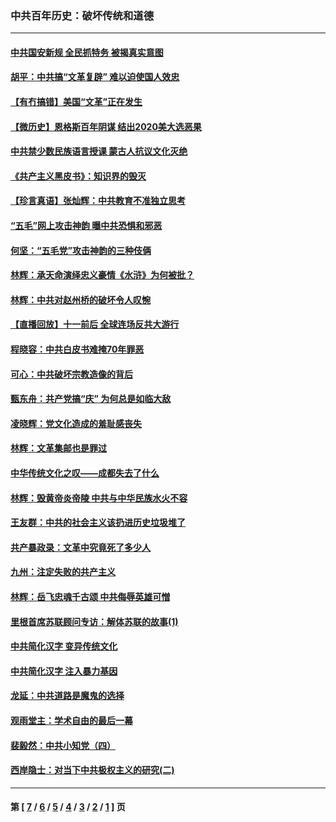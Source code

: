 ### 中共百年历史：破坏传统和道德
---
#### [中共国安新规 全民抓特务 被揭真实意图](../../pages/nf1176114/n12911615.md?05200430) 
#### [胡平：中共搞“文革复辟” 难以迫使国人效忠](../../pages/nf1176114/n12905760.md?05200430) 
#### [【有冇搞错】美国“文革”正在发生](../../pages/nf1176114/n12650309.md?05200430) 
#### [【微历史】恩格斯百年阴谋 结出2020美大选恶果](../../pages/nf1176114/n12597490.md?05200430) 
#### [中共禁少数民族语言授课 蒙古人抗议文化灭绝](../../pages/nf1176114/n12362711.md?05200430) 
#### [《共产主义黑皮书》：知识界的毁灭](../../pages/nf1176114/n12198436.md?05200430) 
#### [【珍言真语】张灿辉：中共教育不准独立思考](../../pages/nf1176114/n12116869.md?05200430) 
#### [“五毛”网上攻击神韵 曝中共恐惧和邪恶](../../pages/nf1176114/n11676030.md?05200430) 
#### [何坚：“五毛党”攻击神韵的三种伎俩](../../pages/nf1176114/n11676839.md?05200430) 
#### [林辉：承天命演绎忠义豪情《水浒》为何被批？](../../pages/nf1176114/n11660999.md?05200430) 
#### [林辉：中共对赵州桥的破坏令人叹惋](../../pages/nf1176114/n11622063.md?05200430) 
#### [【直播回放】十一前后 全球连场反共大游行](../../pages/nf1176114/n11544233.md?05200430) 
#### [程晓容：中共白皮书难掩70年罪恶](../../pages/nf1176114/n11552335.md?05200430) 
#### [可心：中共破坏宗教造像的背后](../../pages/nf1176114/n11518358.md?05200430) 
#### [甄东舟：共产党搞“庆” 为何总是如临大敌](../../pages/nf1176114/n11509183.md?05200430) 
#### [凌晓辉：党文化造成的羞耻感丧失](../../pages/nf1176114/n11485526.md?05200430) 
#### [林辉：文革集邮也是罪过](../../pages/nf1176114/n11362608.md?05200430) 
#### [中华传统文化之叹——成都失去了什么](../../pages/nf1176114/n11092294.md?05200430) 
#### [林辉：毁黄帝炎帝陵 中共与中华民族水火不容](../../pages/nf1176114/n11061288.md?05200430) 
#### [王友群：中共的社会主义该扔进历史垃圾堆了](../../pages/nf1176114/n11038771.md?05200430) 
#### [共产暴政录：文革中究竟死了多少人](../../pages/nf1176114/n11000879.md?05200430) 
#### [九州：注定失败的共产主义](../../pages/nf1176114/n10995753.md?05200430) 
#### [林辉：岳飞忠魂千古颂 中共侮辱英雄可憎](../../pages/nf1176114/n10990583.md?05200430) 
#### [里根首席苏联顾问专访：解体苏联的故事(1)](../../pages/nf1176114/n10927121.md?05200430) 
#### [中共简化汉字 变异传统文化](../../pages/nf1176114/n10885901.md?05200430) 
#### [中共简化汉字 注入暴力基因](../../pages/nf1176114/n10884662.md?05200430) 
#### [龙延：中共道路是魔鬼的选择](../../pages/nf1176114/n10902151.md?05200430) 
#### [观雨堂主：学术自由的最后一幕](../../pages/nf1176114/n10896282.md?05200430) 
#### [裴毅然：中共小知党（四）](../../pages/nf1176114/n10889466.md?05200430) 
#### [西岸隐士：对当下中共极权主义的研究(二)](../../pages/nf1176114/n10878756.md?05200430) 

---
#### 第 [ [7](./7.md?05200430) / [6](./6.md?05200430) / [5](./5.md?05200430) / [4](./4.md?05200430) / [3](./3.md?05200430) / [2](./2.md?05200430) / [1](./1.md?05200430) ] 页
